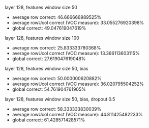 layer 128, features window size 50
 + average row correct: 46.666666989525%
 + average rowUcol correct (VOC measure): 33.055276920398%
 + global correct: 49.047619047619%

layer 128, features window size 100
 + average row correct: 25.833333780368%
 + average rowUcol correct (VOC measure): 13.366113603115%
 + global correct: 27.619047619048%

layer 128, features window size 50, bias 
 + average row correct: 50.000000620882%
 + average rowUcol correct (VOC measure): 36.020795504252%
 + global correct: 54.761904761905%

layer 128, features window size 50, bias, dropout 0.5
 + average row correct: 58.333333830039%
 + average rowUcol correct (VOC measure): 44.811425482233%
 + global correct: 61.428571428571%
